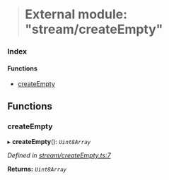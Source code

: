 > # External module: "stream/createEmpty"

### Index

#### Functions

* [createEmpty](_stream_createempty_.md#createempty)

## Functions

###  createEmpty

▸ **createEmpty**(): *`Uint8Array`*

*Defined in [stream/createEmpty.ts:7](https://github.com/polkadot-js/common/blob/5aea366/packages/trie-codec/src/stream/createEmpty.ts#L7)*

**Returns:** *`Uint8Array`*